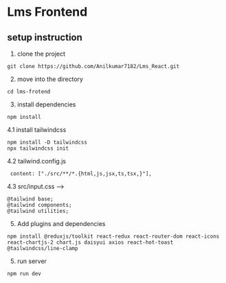 # Lms Frontend

## setup instruction 
1. clone the project 
``` 
git clone https://github.com/Anilkumar7182/Lms_React.git
``` 
2. move into the directory
``` 
cd lms-frotend

```
3. install dependencies
```  
npm install 
```
4.1 install tailwindcss 
```
npm install -D tailwindcss
npx tailwindcss init

```
 4.2 tailwind.config.js
```
 content: ["./src/**/*.{html,js,jsx,ts,tsx,}"],

```
4.3 src/input.css -->

```
@tailwind base;
@tailwind components;
@tailwind utilities;
```
5. Add plugins and  dependencies
```
npm install @reduxjs/toolkit react-redux react-router-dom react-icons react-chartjs-2 chart.js daisyui axios react-hot-toast @tailwindcss/line-clamp 
```

5. run server
```
npm run dev

```